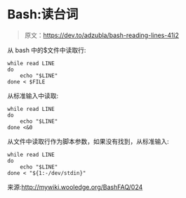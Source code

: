 # Bash:读台词

> 原文：<https://dev.to/adzubla/bash-reading-lines-41i2>

从 bash 中的$文件中读取行:

```
while read LINE
do
    echo "$LINE"
done < $FILE 
```

从标准输入中读取:

```
while read LINE
do
    echo "$LINE"
done <&0 
```

从文件中读取行作为脚本参数，如果没有找到，从标准输入:

```
while read LINE
do
    echo "$LINE"
done < "${1:-/dev/stdin}" 
```

来源:http://mywiki.wooledge.org/BashFAQ/024